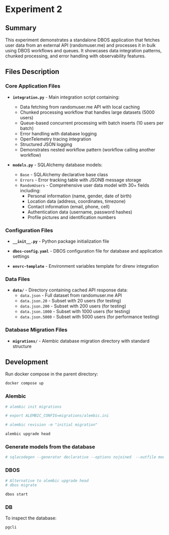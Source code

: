 # Experiment 2

## Summary

This experiment demonstrates a standalone DBOS application that fetches user data from an external API (randomuser.me) and processes it in bulk using DBOS workflows and queues. It showcases data integration patterns, chunked processing, and error handling with observability features.

## Files Description

### Core Application Files

- **`integration.py`** - Main integration script containing:
  - Data fetching from randomuser.me API with local caching
  - Chunked processing workflow that handles large datasets (5000 users)
  - Queue-based concurrent processing with batch inserts (10 users per batch)
  - Error handling with database logging
  - OpenTelemetry tracing integration
  - Structured JSON logging
  - Demonstrates nested workflow pattern (workflow calling another workflow)

- **`models.py`** - SQLAlchemy database models:
  - `Base` - SQLAlchemy declarative base class
  - `Errors` - Error tracking table with JSONB message storage
  - `RandomUsers` - Comprehensive user data model with 30+ fields including:
    - Personal information (name, gender, date of birth)
    - Location data (address, coordinates, timezone)
    - Contact information (email, phone, cell)
    - Authentication data (username, password hashes)
    - Profile pictures and identification numbers

### Configuration Files

- **`__init__.py`** - Python package initialization file

- **`dbos-config.yaml`** - DBOS configuration file for database and application settings

- **`envrc-template`** - Environment variables template for direnv integration

### Data Files

- **`data/`** - Directory containing cached API response data:
  - `data.json` - Full dataset from randomuser.me API
  - `data.json.20` - Subset with 20 users (for testing)
  - `data.json.200` - Subset with 200 users (for testing)
  - `data.json.1000` - Subset with 1000 users (for testing)
  - `data.json.5000` - Subset with 5000 users (for performance testing)

### Database Migration Files

- **`migrations/`** - Alembic database migration directory with standard structure

## Development

Run docker compose in the parent directory:

```bash
docker compose up
```

### Alembic

```bash
# alembic init migrations

# export ALEMBIC_CONFIG=migrations/alembic.ini

# alembic revision -m "initial migration"

alembic upgrade head

```

### Generate models from the database

```bash
# sqlacodegen --generator declarative --options nojoined  --outfile models.py $POSTGRES_URL
```

### DBOS

```bash
# Alternative to alembic upgrade head
# dbos migrate

dbos start
```

### DB

To inspect the database:

```bash
pgcli
```
